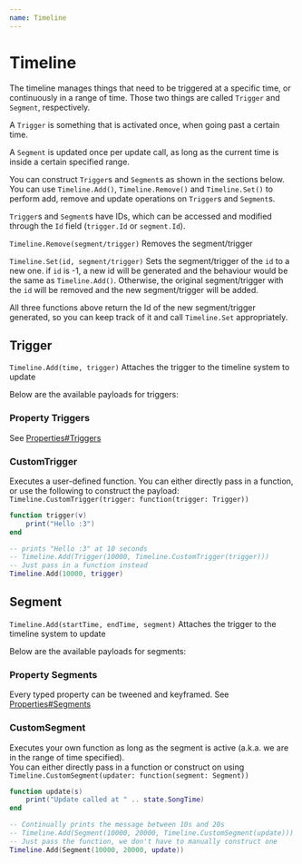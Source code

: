 ```yaml
---
name: Timeline
---
```


# Timeline

The timeline manages things that need to be triggered at a specific time, or continuously in a range of time.
Those two things are called `Trigger` and `Segment`, respectively.

A `Trigger` is something that is activated once, when going past a certain time.

A `Segment` is updated once per update call, as long as the current time is inside a certain specified range.

You can construct `Trigger`s and `Segment`s as shown in the sections below. You can use `Timeline.Add()`, `Timeline.Remove()` and `Timeline.Set()` to perform add, remove and update operations on `Trigger`s and `Segment`s.

`Trigger`s and `Segment`s have IDs, which can be accessed and modified through the `Id` field (`trigger.Id` or `segment.Id`). 

`Timeline.Remove(segment/trigger)` Removes the segment/trigger

`Timeline.Set(id, segment/trigger)` Sets the segment/trigger of the `id` to a new one. if `id` is -1, a new id will be generated and the behaviour would be the same as `Timeline.Add()`. Otherwise, the original segment/trigger with the `id` will be removed and the new segment/trigger will be added.

All three functions above return the Id of the new segment/trigger generated, so you can keep track of it and call `Timeline.Set` appropriately.

## Trigger

`Timeline.Add(time, trigger)` Attaches the trigger to the timeline system to update

Below are the available payloads for triggers:

### Property Triggers

See [Properties#Triggers](/docs/animation/properties#triggers)

### CustomTrigger

Executes a user-defined function. You can either directly pass in a function, or use the following to construct the payload:
`Timeline.CustomTrigger(trigger: function(trigger: Trigger))`


```lua
function trigger(v)
    print("Hello :3")
end

-- prints "Hello :3" at 10 seconds
-- Timeline.Add(Trigger(10000, Timeline.CustomTrigger(trigger)))
-- Just pass in a function instead
Timeline.Add(10000, trigger)
```

## Segment

`Timeline.Add(startTime, endTime, segment)` Attaches the trigger to the timeline system to update

Below are the available payloads for segments:

### Property Segments

Every typed property can be tweened and keyframed. See [Properties#Segments](/docs/animation/properties#segments)

### CustomSegment

Executes your own function as long as the segment is active (a.k.a. we are in the range of time specified).  
You can either directly pass in a function or construct on using
`Timeline.CustomSegment(updater: function(segment: Segment))`


```lua
function update(s)
    print("Update called at " .. state.SongTime)
end

-- Continually prints the message between 10s and 20s
-- Timeline.Add(Segment(10000, 20000, Timeline.CustomSegment(update)))
-- Just pass the function, we don't have to manually construct one
Timeline.Add(Segment(10000, 20000, update))
```
